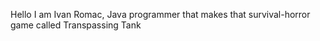 Hello I am Ivan Romac, Java programmer that makes that survival-horror game called Transpassing Tank

<!---
ivan35dev/ivan35dev is a ✨ special ✨ repository because its `README.md` (this file) appears on your GitHub profile.
You can click the Preview link to take a look at your changes.
--->
